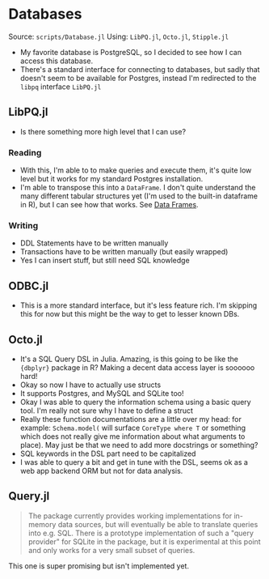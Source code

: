 # Databases

Source: `scripts/Database.jl`
Using: `LibPQ.jl`, `Octo.jl`, `Stipple.jl`

* My favorite database is PostgreSQL, so I decided to see how I can access
  this database.
* There's a standard interface for connecting to databases, but 
  sadly that doesn't seem to be available for Postgres, instead I'm redirected
  to the `libpq` interface `LibPQ.jl`

## LibPQ.jl

* Is there something more high level that I can use? 

### Reading

* With this, I'm able to to make queries and execute them, it's quite low level
  but it works for my standard Postgres installation.
* I'm able to transpose this into a `DataFrame`. I don't quite understand
  the many different tabular structures yet (I'm used to the built-in dataframe 
  in R), but I can see how that works. See [Data Frames](@ref).

### Writing 

* DDL Statements have to be written manually
* Transactions have to be written manually (but easily wrapped)
* Yes I can insert stuff, but still need SQL knowledge

## ODBC.jl 

* This is a more standard interface, but it's less feature rich. I'm skipping 
  this for now but this might be the way to get to lesser known DBs.

## Octo.jl 

* It's a SQL Query DSL in Julia. Amazing, is this going to be like the 
  `{dbplyr}` package in R? Making a decent data access layer is soooooo hard!
* Okay so now I have to actually use structs
* It supports Postgres, and MySQL and SQLite too!
* Okay I was able to query the information schema using a basic query tool. 
  I'm really not sure why I have to define a struct
* Really these function documentations are a little over my head: for example:
  `Schema.model(` will surface `CoreType where T` or something which does not
  really give me information about what arguments to place). May just be 
  that we need to add more docstrings or something?
* SQL keywords in the DSL part need to be capitalized
* I was able to query a bit and get in tune with the DSL, seems ok as a web
  app backend ORM but not for data analysis.

## Query.jl 

> The package currently provides working implementations for in-memory data
> sources, but will eventually be able to translate queries into e.g. SQL. There
> is a prototype implementation of such a "query provider" for SQLite in the
> package, but it is experimental at this point and only works for a very small
> subset of queries.

This one is super promising but isn't implemented yet.

